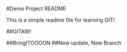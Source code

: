 #Demo Project README

This is a simple readme file for learning GIT!

##GITAW!

##BringITOOOON
##New update, New Branch